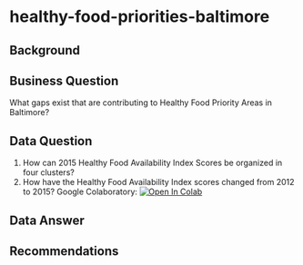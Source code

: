 # healthy-food-priorities-baltimore

## Background

## Business Question
What gaps exist that are contributing to Healthy Food Priority Areas in Baltimore?

## Data Question
1. How can 2015 Healthy Food Availability Index Scores be organized in four clusters? 
1. How have the Healthy Food Availability Index scores changed from 2012 to 2015? Google Colaboratory: [![Open In Colab](https://colab.research.google.com/assets/colab-badge.svg)](https://github.com/cshah13/healthy-food-priorities-baltimore/blob/main/ChitiShah_FoodIndexAnalysis.ipynb)



## Data Answer

## Recommendations
